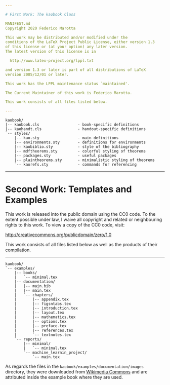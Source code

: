 ```yaml
---

# First Work: The kaobook Class

MANIFEST.md
Copyright 2020 Federico Marotta

This work may be distributed and/or modified under the
conditions of the LaTeX Project Public License, either version 1.3
of this license or (at your option) any later version.
The latest version of this license is in

  http://www.latex-project.org/lppl.txt

and version 1.3 or later is part of all distributions of LaTeX
version 2005/12/01 or later.

This work has the LPPL maintenance status `maintained'.

The Current Maintainer of this work is Federico Marotta.

This work consists of all files listed below.

---
```


```
kaobook/
|-- kaobook.cls                 - book-specific definitions
|-- kaohandt.cls                - handout-specific definitions
`-- styles/
	|-- kao.sty					- main definitions
    |-- environments.sty        - definitions for environments
	|-- kaobiblio.sty			- style of the bibliography
    |-- mdftheorems.sty         - colorful styling of theorems
    |-- packages.sty            - useful packages
    |-- plaintheorems.sty       - minimalistic styling of theorems
	`-- kaorefs.sty             - commands for referencing
```

---

# Second Work: Templates and Examples

This work is released into the public domain using the CC0 code. To the 
extent possible under law, I waive all copyright and related or 
neighbouring rights to this work. To view a copy of the CC0 code, visit:

  http://creativecommons.org/publicdomain/zero/1.0

This work consists of all files listed below as well as the products of 
their compilation.

---

```
kaobook/
`-- examples/
	|-- books/
	|	`-- minimal.tex
	|-- documentation/
	|	|-- main.bib
	|	|-- main.tex
	|	`-- chapters/
	|		|-- appendix.tex
	|		|-- figsntabs.tex
	|		|-- introduction.tex
	|		|-- layout.tex
	|		|-- mathematics.tex
	|		|-- options.tex
	|		|-- preface.tex
	|		|-- references.tex
	|		`-- textnotes.tex
	`-- reports/
		|-- minimal/
		|	`-- minimal.tex
		`-- machine_learnin_project/
			`-- main.tex
```

As regards the files in the `kaobook/examples/documentation/images` 
directory, they were downloaded from [Wikimedia 
Commons](https://commons.wikimedia.org/wiki/Main_Page) and are 
attributed inside the example book where they are used.
